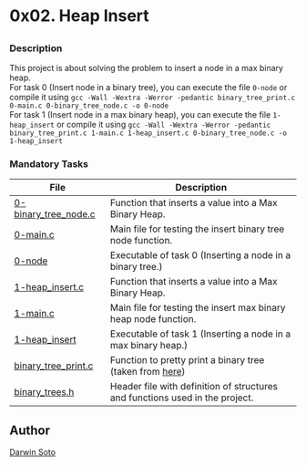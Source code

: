 # 0x02. Heap Insert

##

### Description

This project is about solving the problem to insert a node in a max binary heap. <br/>
For task 0 (Insert node in a binary tree), you can execute the file `0-node` or compile it using ```gcc -Wall -Wextra -Werror -pedantic binary_tree_print.c 0-main.c 0-binary_tree_node.c -o 0-node```<br/>
For task 1 (Insert node in a max binary heap), you can execute the file `1-heap_insert` or compile it using ```gcc -Wall -Wextra -Werror -pedantic binary_tree_print.c 1-main.c 1-heap_insert.c 0-binary_tree_node.c -o 1-heap_insert```

### Mandatory Tasks

| File | Description |
| ------ | ------ |
| [0-binary_tree_node.c](0-binary_tree_node.c) | Function that inserts a value into a Max Binary Heap. |
| [0-main.c](0-main.c) | Main file for testing the insert binary tree node function. |
| [0-node](0-node) | Executable of task 0 (Inserting a node in a binary tree.) |
| [1-heap_insert.c](1-heap_insert.c) | Function that inserts a value into a Max Binary Heap. |
| [1-main.c](1-main.c) | Main file for testing the insert max binary heap node function. |
| [1-heap_insert](1-heap_insert) | Executable of task 1 (Inserting a node in a max binary heap.) |
| [binary_tree_print.c](binary_tree_print.c) | Function to pretty print a binary tree (taken from [here](https://github.com/holbertonschool/0x1C.c)) |
| [binary_trees.h](binary_trees.h) | Header file with definition of structures and functions used in the project. |

## Author

[Darwin Soto](https://twitter.com/darutos)
